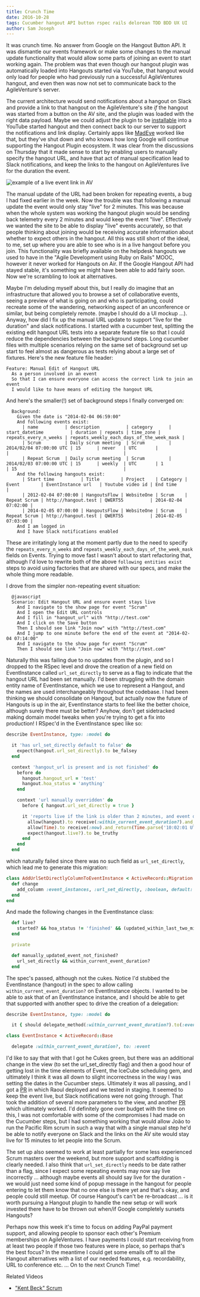 ```yaml
---
title: Crunch Time
date: 2016-10-28
tags: Cucumber hangout API button rspec rails delorean TDD BDD UX UI
author: Sam Joseph
---
```


It was crunch time.  No answer from Google on the Hangout Button API.  It was dismantle our events framework or make some changes to the manual update functionality that would allow some parts of joining an event to start working again.  The problem was that even though our hangout plugin was automatically loaded into Hangouts started via YouTube, that hangout would only load for people who had previously run a successful AgileVentures hangout, and even then was now not set to communicate back to the AgileVenture's server.

The current architecture would send notifications about a hangout on Slack and provide a link to that hangout on the AgileVenture's site *if* the hangout was started from a button on the AV site, and the plugin was loaded with the right data payload.  Maybe we could adjust the plugin to be [installable](https://developers.google.com/+/hangouts/publishing) into a YouTube started hangout and then connect back to our server to support the notifications and link display.  Certainly apps like [MadEye](https://twitter.com/_madeye) worked like that, but they've shut down and who knows how long Google will continue supporting the Hangout Plugin ecosystem.  It was clear from the discussions on Thursday that it made sense to start by enabling users to manually specify the hangout URL, and have that act of manual specification lead to Slack notifications, and keep the links to the hangout on AgileVentures live for the duration the event.

![example of a live event link in AV](https://www.dropbox.com/s/5vseylfvnfeufd5/Screenshot%202016-10-31%2009.46.02.png?dl=1)

The manual update of the URL had been broken for repeating events, a bug I had fixed earlier in the week.  Now the trouble was that following a manual update the event would only stay "live" for 2 minutes.  This was because when the whole system was working the hangout plugin would be sending back telemetry every 2 minutes and would keep the event "live".  Effectively we wanted the site to be able to display "live" events accurately, so that people thinking about joining would be receiving accurate information about whether to expect others in the hangout.  All this was still short of the ideal, to me, set up where you are able to see who is in a live hangout before you join.  This functionality was briefly available on the helpdesk hangouts we used to have in the "Agile Development using Ruby on Rails" MOOC, however it never worked for Hangouts on Air.  If the Google Hangout API had stayed stable, it's something we might have been able to add fairly soon.  Now we're scrambling to look at alternatives.

Maybe I'm deluding myself about this, but I really do imagine that an infrastructure that allowed you to browse a set of collaborative events, seeing a preview of what is going on and who is participating, could recreate some of the wandering, networking aspect of an unconference or similar, but being completely remote. (maybe I should do a UI mockup ...).  Anyway, how did I fix up the manual URL update to support "live for the duration" and slack notifications.  I started with a cucumber test, splitting the existing edit hangout URL tests into a separate feature file so that I could reduce the dependencies between the background steps.  Long cucumber files with multiple scenarios relying on the same set of background set up start to feel almost as dangerous as tests relying about a large set of fixtures.  Here's the new feature file header:

```gherkin
Feature: Manual Edit of Hangout URL
  As a person involved in an event
  So that I can ensure everyone can access the correct link to join an event
  I would like to have means of editing the hangout URL
```

And here's the smaller(!) set of background steps I finally converged on:

```gherkin 
  Background:
    Given the date is "2014-02-04 06:59:00"
    And following events exist:
      | name          | description          | category      | start_datetime          | duration | repeats | time_zone | repeats_every_n_weeks | repeats_weekly_each_days_of_the_week_mask |
      | Scrum         | Daily scrum meeting  | Scrum         | 2014/02/04 07:00:00 UTC | 15      | never   | UTC       |                       |                                           |
      | Repeat Scrum  | Daily scrum meeting  | Scrum         | 2014/02/03 07:00:00 UTC | 15      | weekly  | UTC       | 1                     | 15                                        |
    And the following hangouts exist:
      | Start time          | Title        | Project    | Category | Event        | EventInstance url   | Youtube video id | End time            |
      | 2012-02-04 07:00:00 | HangoutsFlow | WebsiteOne | Scrum    | Repeat Scrum | http://hangout.test | QWERT55          | 2014-02-04 07:02:00 |
      | 2014-02-05 07:00:00 | HangoutsFlow | WebsiteOne | Scrum    | Repeat Scrum | http://hangout.test | QWERT55          | 2014-02-05 07:03:00 |
    And I am logged in
    And I have Slack notifications enabled
```

These are irritatingly long at the moment partly due to the need to specify the `repeats_every_n_weeks` and `repeats_weekly_each_days_of_the_week_mask` fields on Events.  Trying to move fast I wasn't about to start refactoring that, although I'd love to rewrite both of the above `following entities exist` steps to avoid using factories that are shared with our specs, and make the whole thing more readable.

I drove from the simpler non-repeating event situation:

```gherkin
  @javascript
  Scenario: Edit Hangout URL and ensure event stays live
    And I navigate to the show page for event "Scrum"
    And I open the Edit URL controls
    And I fill in "hangout_url" with "http://test.com"
    And I click on the Save button
    Then I should see link "Join now" with "http://test.com"
    And I jump to one minute before the end of the event at "2014-02-04 07:14:00"
    And I navigate to the show page for event "Scrum"
    Then I should see link "Join now" with "http://test.com"
```

Naturally this was failing due to no updates from the plugin, and so I dropped to the RSpec level and drove the creation of a new field on EventInstance called `url_set_directly` to serve as a flag to indicate that the hangout URL had been set manually. I'd been struggling with the domain entity name of EventInstance, which we use to represent a Hangout, and the names are used interchangeably throughout the codebase.  I had been thinking we should consolidate on Hangout, but actually now the future of Hangouts is up in the air, EventInstance starts to feel like the better choice, although surely there must be better?  Anyhow, don't get sidetracked making domain model tweaks when you're trying to get a fix into production!  I RSpec'd in the EventInstance spec like so:

```rb
describe EventInstance, type: :model do

  it 'has url_set_directly default to false' do
    expect(hangout.url_set_directly).to be_falsey
  end

  context 'hangout_url is present and is not finished' do
    before do
      hangout.hangout_url = 'test'
      hangout.hoa_status = 'anything'
    end

    context 'url manually overridden' do
      before { hangout.url_set_directly = true }

      it 'reports live if the link is older than 2 minutes, and event duration not expired' do
        allow(hangout).to receive(:within_current_event_duration?).and_return(true)
        allow(Time).to receive(:now).and_return(Time.parse('10:02:01 UTC'))
        expect(hangout.live?).to be_truthy
      end
    end
  end
```

which naturally failed since there was no such field as `url_set_directly`, which lead me to generate this migration:

```rb
class AddUrlSetDirectlyColumnToEventInstance < ActiveRecord::Migration
  def change
    add_column :event_instances, :url_set_directly, :boolean, default: false
  end
end
```

And made the following changes in the EventInstance class:

```rb
  def live?
    started? && hoa_status != 'finished' && (updated_within_last_two_minutes? || manually_updated_event_not_finished?)
  end

  private

  def manually_updated_event_not_finished?
    url_set_directly && within_current_event_duration?
  end

```

The spec's passed, although not the cukes.  Notice I'd stubbed the EventInstance (hangout) in the spec to allow calling `within_current_event_duration?` on EventInstance objects.  I wanted to be able to ask that of an EventInstance instance, and I should be able to get that supported with another spec to drive the creation of a delegation:


```rb
describe EventInstance, type: :model do

  it { should delegate_method(:within_current_event_duration?).to(:event) }
```


```rb
class EventInstance < ActiveRecord::Base

  delegate :within_current_event_duration?, to: :event
```

I'd like to say that with that I got he Cukes green, but there was an additional change in the view (to set the url_set_directly flag) and then a good hour of getting lost in the time elements of Event, the IceCube scheduling gem, and ultimately I think it was all down to slight incorrectness in the way I was setting the dates in the Cucumber steps.   Ultimately it was all passing, and I got a [PR](https://github.com/AgileVentures/WebsiteOne/pull/1370) in which Raoul deployed and we tested in staging.  It seemed to keep the event live, but Slack notifications were not going through.  That took the addition of several more parameters to the view, and another [PR](https://github.com/AgileVentures/WebsiteOne/pull/1372) which ultimately worked.  I'd definitely gone over budget with the time on this, I was not comfortable with some of the compromises I had made on the Cucumber steps, but I had something working that would allow João to run the Pacific Rim scrum in such a way that with a single manual step he'd be able to notify everyone on Slack and the links on the AV site would stay live for 15 minutes to let people into the Scrum.

The set up also seemed to work at least partially for some less experienced Scrum masters over the weekend, but more support and scaffolding is clearly needed.  I also think that `url_set_directly` needs to be date rather than a flag, since I expect some repeating events may now say live incorrectly ... although maybe events all should say live for the duration - we would just need some kind of popup message in the hangout for people entering to let them know that no one else is there yet and that's okay, and people could still meetup.  Of course Hangout's can't be re-broadcast ... is it worth pursuing a Hangout plugin to handle the new setup or will work invested there have to be thrown out when/if Google completely sunsets Hangouts?

Perhaps now this week it's time to focus on adding PayPal payment support, and allowing people to sponsor each other's Premium memberships on AgileVentures.  I have payments I could start receiving from at least two people if those two features were in place, so perhaps that's the best focus?  In the meantime I could get some emails off to all the Hangout alternatives with a list of our needed features, e.g. recordability, URL to conference etc. ... On to the next Crunch Time!

Related Videos

* ["Kent Beck" Scrum](https://www.youtube.com/watch?v=nJVeelkuoGw)


















